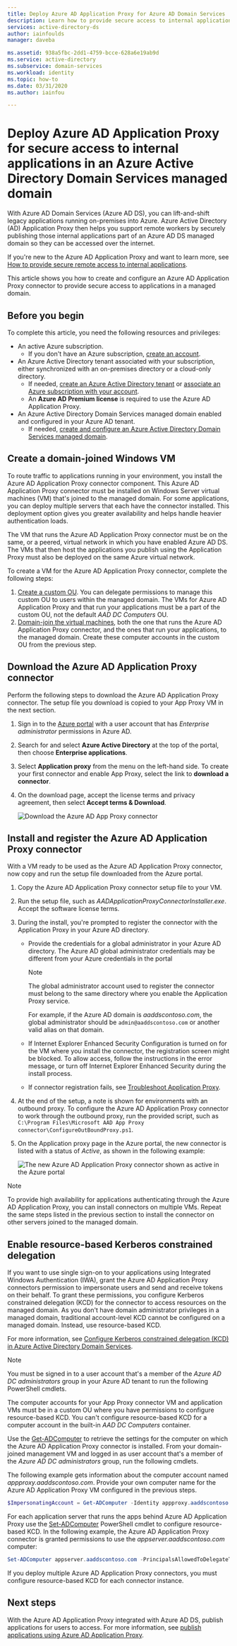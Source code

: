 ```yaml
---
title: Deploy Azure AD Application Proxy for Azure AD Domain Services | Microsoft Docs
description: Learn how to provide secure access to internal applications for remote workers by deploying and configuring Azure Active Directory Application Proxy in an Azure Active Directory Domain Services managed domain
services: active-directory-ds
author: iainfoulds
manager: daveba

ms.assetid: 938a5fbc-2dd1-4759-bcce-628a6e19ab9d
ms.service: active-directory
ms.subservice: domain-services
ms.workload: identity
ms.topic: how-to
ms.date: 03/31/2020
ms.author: iainfou

---
```

# Deploy Azure AD Application Proxy for secure access to internal applications in an Azure Active Directory Domain Services managed domain

With Azure AD Domain Services (Azure AD DS), you can lift-and-shift legacy applications running on-premises into Azure. Azure Active Directory (AD) Application Proxy then helps you support remote workers by securely publishing those internal applications part of an Azure AD DS managed domain so they can be accessed over the internet.

If you're new to the Azure AD Application Proxy and want to learn more, see [How to provide secure remote access to internal applications](../active-directory/manage-apps/application-proxy.md).

This article shows you how to create and configure an Azure AD Application Proxy connector to provide secure access to applications in a managed domain.

## Before you begin

To complete this article, you need the following resources and privileges:

* An active Azure subscription.
    * If you don't have an Azure subscription, [create an account](https://azure.microsoft.com/free/?WT.mc_id=A261C142F).
* An Azure Active Directory tenant associated with your subscription, either synchronized with an on-premises directory or a cloud-only directory.
    * If needed, [create an Azure Active Directory tenant][create-azure-ad-tenant] or [associate an Azure subscription with your account][associate-azure-ad-tenant].
    * An **Azure AD Premium license** is required to use the Azure AD Application Proxy.
* An Azure Active Directory Domain Services managed domain enabled and configured in your Azure AD tenant.
    * If needed, [create and configure an Azure Active Directory Domain Services managed domain][create-azure-ad-ds-instance].

## Create a domain-joined Windows VM

To route traffic to applications running in your environment, you install the Azure AD Application Proxy connector component. This Azure AD Application Proxy connector must be installed on Windows Server virtual machines (VM) that's joined to the managed domain. For some applications, you can deploy multiple servers that each have the connector installed. This deployment option gives you greater availability and helps handle heavier authentication loads.

The VM that runs the Azure AD Application Proxy connector must be on the same, or a peered, virtual network in which you have enabled Azure AD DS. The VMs that then host the applications you publish using the Application Proxy must also be deployed on the same Azure virtual network.

To create a VM for the Azure AD Application Proxy connector, complete the following steps:

1. [Create a custom OU](create-ou.md). You can delegate permissions to manage this custom OU to users within the managed domain. The VMs for Azure AD Application Proxy and that run your applications must be a part of the custom OU, not the default *AAD DC Computers* OU.
1. [Domain-join the virtual machines][create-join-windows-vm], both the one that runs the Azure AD Application Proxy connector, and the ones that run your applications, to the managed domain. Create these computer accounts in the custom OU from the previous step.

## Download the Azure AD Application Proxy connector

Perform the following steps to download the Azure AD Application Proxy connector. The setup file you download is copied to your App Proxy VM in the next section.

1. Sign in to the [Azure portal](https://portal.azure.com) with a user account that has *Enterprise administrator* permissions in Azure AD.
1. Search for and select **Azure Active Directory** at the top of the portal, then choose **Enterprise applications**.
1. Select **Application proxy** from the menu on the left-hand side. To create your first connector and enable App Proxy, select the link to **download a connector**.
1. On the download page, accept the license terms and privacy agreement, then select **Accept terms & Download**.

    ![Download the Azure AD App Proxy connector](./media/app-proxy/download-app-proxy-connector.png)

## Install and register the Azure AD Application Proxy connector

With a VM ready to be used as the Azure AD Application Proxy connector, now copy and run the setup file downloaded from the Azure portal.

1. Copy the Azure AD Application Proxy connector setup file to your VM.
1. Run the setup file, such as *AADApplicationProxyConnectorInstaller.exe*. Accept the software license terms.
1. During the install, you're prompted to register the connector with the Application Proxy in your Azure AD directory.
   * Provide the credentials for a global administrator in your Azure AD directory. The Azure AD global administrator credentials may be different from your  Azure credentials in the portal

        > [!NOTE]
        > The global administrator account used to register the connector must belong to the same directory where you enable the Application Proxy service.
        >
        > For example, if the Azure AD domain is *aaddscontoso.com*, the global administrator should be `admin@aaddscontoso.com` or another valid alias on that domain.

   * If Internet Explorer Enhanced Security Configuration is turned on for the VM where you install the connector, the registration screen might be blocked. To allow access, follow the instructions in the error message, or turn off Internet Explorer Enhanced Security during the install process.
   * If connector registration fails, see [Troubleshoot Application Proxy](../active-directory/manage-apps/application-proxy-troubleshoot.md).
1. At the end of the setup, a note is shown for environments with an outbound proxy. To configure the Azure AD Application Proxy connector to work through the outbound proxy, run the provided script, such as `C:\Program Files\Microsoft AAD App Proxy connector\ConfigureOutBoundProxy.ps1`.
1. On the Application proxy page in the Azure portal, the new connector is listed with a status of *Active*, as shown in the following example:

    ![The new Azure AD Application Proxy connector shown as active in the Azure portal](./media/app-proxy/connected-app-proxy.png)

> [!NOTE]
> To provide high availability for applications authenticating through the Azure AD Application Proxy, you can install connectors on multiple VMs. Repeat the same steps listed in the previous section to install the connector on other servers joined to the managed domain.

## Enable resource-based Kerberos constrained delegation

If you want to use single sign-on to your applications using Integrated Windows Authentication (IWA), grant the Azure AD Application Proxy connectors permission to impersonate users and send and receive tokens on their behalf. To grant these permissions, you configure Kerberos constrained delegation (KCD) for the connector to access resources on the managed domain. As you don't have domain administrator privileges in a managed domain, traditional account-level KCD cannot be configured on a managed domain. Instead, use resource-based KCD.

For more information, see [Configure Kerberos constrained delegation (KCD) in Azure Active Directory Domain Services](deploy-kcd.md).

> [!NOTE]
> You must be signed in to a user account that's a member of the *Azure AD DC administrators* group in your Azure AD tenant to run the following PowerShell cmdlets.
>
> The computer accounts for your App Proxy connector VM and application VMs must be in a custom OU where you have permissions to configure resource-based KCD. You can't configure resource-based KCD for a computer account in the built-in *AAD DC Computers* container.

Use the [Get-ADComputer][Get-ADComputer] to retrieve the settings for the computer on which the Azure AD Application Proxy connector is installed. From your domain-joined management VM and logged in as user account that's a member of the *Azure AD DC administrators* group, run the following cmdlets.

The following example gets information about the computer account named *appproxy.aaddscontoso.com*. Provide your own computer name for the Azure AD Application Proxy VM configured in the previous steps.

```powershell
$ImpersonatingAccount = Get-ADComputer -Identity appproxy.aaddscontoso.com
```

For each application server that runs the apps behind Azure AD Application Proxy use the [Set-ADComputer][Set-ADComputer] PowerShell cmdlet to configure resource-based KCD. In the following example, the Azure AD Application Proxy connector is granted permissions to use the *appserver.aaddscontoso.com* computer:

```powershell
Set-ADComputer appserver.aaddscontoso.com -PrincipalsAllowedToDelegateToAccount $ImpersonatingAccount
```

If you deploy multiple Azure AD Application Proxy connectors, you must configure resource-based KCD for each connector instance.

## Next steps

With the Azure AD Application Proxy integrated with Azure AD DS, publish applications for users to access. For more information, see [publish applications using Azure AD Application Proxy](../active-directory/manage-apps/application-proxy-publish-azure-portal.md).

<!-- INTERNAL LINKS -->
[create-azure-ad-tenant]: ../active-directory/fundamentals/sign-up-organization.md
[associate-azure-ad-tenant]: ../active-directory/fundamentals/active-directory-how-subscriptions-associated-directory.md
[create-azure-ad-ds-instance]: tutorial-create-instance.md
[create-join-windows-vm]: join-windows-vm.md
[azure-bastion]: ../bastion/bastion-create-host-portal.md
[Get-ADComputer]: /powershell/module/addsadministration/get-adcomputer
[Set-ADComputer]: /powershell/module/addsadministration/set-adcomputer
